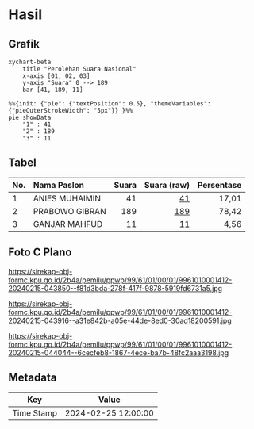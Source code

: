# Hasil

## Grafik

```mermaid
xychart-beta
    title "Perolehan Suara Nasional"
    x-axis [01, 02, 03]
    y-axis "Suara" 0 --> 189
    bar [41, 189, 11]
```

```mermaid
%%{init: {"pie": {"textPosition": 0.5}, "themeVariables": {"pieOuterStrokeWidth": "5px"}} }%%
pie showData
    "1" : 41
    "2" : 189
    "3" : 11
```

## Tabel

| No. | Nama Paslon    | Suara | Suara (raw) | Persentase |
|:--- |:-------------- | -----:| -----------:| ----------:|
| 1   | ANIES MUHAIMIN | 41    | [41][p-1]   | 17,01      |
| 2   | PRABOWO GIBRAN | 189   | [189][p-2]  | 78,42      |
| 3   | GANJAR MAHFUD  | 11    | [11][p-3]   | 4,56       |


[p-1]: https://github.com/gigit-pemilu/pemilu-2024/blob/main/pilpres/hitung-suara/sub/99-luar-negeri/sub/61-kota-kinabalu-malaysia/sub/01-kota-kinabalu-malaysia/sub/0001-kota-kinabalu-malaysia/sub/412-ksk-401/sub/paslon-1.txt
[p-2]: https://github.com/gigit-pemilu/pemilu-2024/blob/main/pilpres/hitung-suara/sub/99-luar-negeri/sub/61-kota-kinabalu-malaysia/sub/01-kota-kinabalu-malaysia/sub/0001-kota-kinabalu-malaysia/sub/412-ksk-401/sub/paslon-2.txt
[p-3]: https://github.com/gigit-pemilu/pemilu-2024/blob/main/pilpres/hitung-suara/sub/99-luar-negeri/sub/61-kota-kinabalu-malaysia/sub/01-kota-kinabalu-malaysia/sub/0001-kota-kinabalu-malaysia/sub/412-ksk-401/sub/paslon-3.txt

## Foto C Plano

https://sirekap-obj-formc.kpu.go.id/2b4a/pemilu/ppwp/99/61/01/00/01/9961010001412-20240215-043850--f81d3bda-278f-417f-9878-5919fd6731a5.jpg

https://sirekap-obj-formc.kpu.go.id/2b4a/pemilu/ppwp/99/61/01/00/01/9961010001412-20240215-043916--a31e842b-a05e-44de-8ed0-30ad18200591.jpg

https://sirekap-obj-formc.kpu.go.id/2b4a/pemilu/ppwp/99/61/01/00/01/9961010001412-20240215-044044--6cecfeb8-1867-4ece-ba7b-48fc2aaa3198.jpg


## Metadata

| Key        | Value               |
| ---------- | ------------------- |
| Time Stamp | 2024-02-25 12:00:00 |



